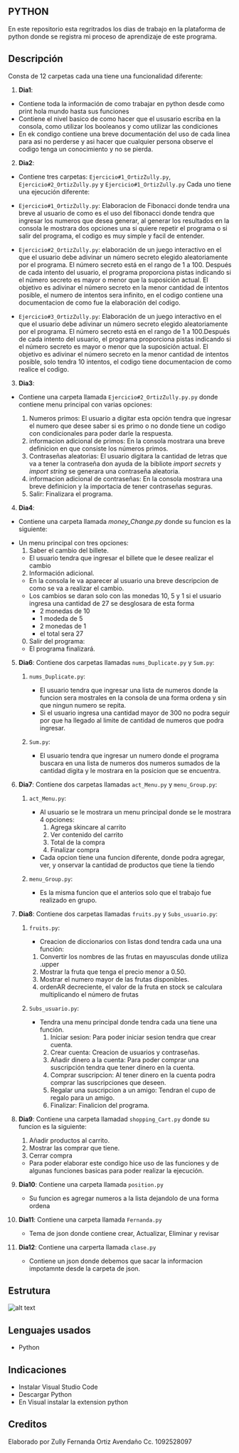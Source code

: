 ## PYTHON 

En este repositorio esta regritrados los dias de trabajo en la plataforma de python donde se registra mi proceso de aprendizaje de este programa.



## Descripción

Consta de 12 carpetas cada una tiene una funcionalidad diferente:


1. **Dia1**: 
* Contiene toda la información de como trabajar en python desde como print hola mundo hasta sus funciones
* Contiene el nivel basico de como hacer que el ususario escriba en la consola, como utilizar los booleanos y como utilizar las condiciones
* En ek condigo contiene una breve documentación del uso de cada linea para asi no perderse y asi hacer que cualquier persona observe el codigo tenga un conocimiento y no se pierda.

2. **Dia2**:
 - Contiene tres carpetas: `Ejercicio#1_OrtizZully.py`, `Ejercicio#2_OrtizZully.py` y `Ejercicio#1_OrtizZully.py` Cada uno tiene una ejecución diferente:
 
  - `Ejercicio#1_OrtizZully.py`: Elaboracion de Fibonacci donde tendra una breve al usuario de como es el uso del fibonacci donde tendra que ingresar los numeros que desea generar, al generar los resultados en la consola le mostrara dos opciones una si quiere repetir el programa o si salir del programa, el codigo es muy simple y facil de entender. 

  - `Ejercicio#2_OrtizZully.py`: elaboración de  un juego interactivo en el que el usuario debe adivinar un número secreto elegido aleatoriamente por el programa. El número secreto está en el rango de 1 a 100. Después de cada intento del usuario, el programa proporciona pistas indicando si el número secreto es mayor o menor que la suposición actual. El objetivo es adivinar el número secreto en la menor cantidad de intentos posible, el numero de intentos sera infinito, en el codigo contiene una documentacion de como fue la elaboración del codigo.

  - `Ejercicio#3_OrtizZully.py`: Elaboración de un juego interactivo en el que el usuario debe adivinar un número secreto elegido aleatoriamente por el programa. El número secreto está en el rango de 1 a 100.Después de cada intento del usuario, el programa proporciona pistas indicando si el número secreto es mayor o menor que la suposición actual. El objetivo es adivinar el número secreto en la menor cantidad de intentos posible, solo tendra 10 intentos, el codigo tiene documentacion de como realice el codigo.

3. **Dia3**:
- Contiene una carpeta llamada `Ejercicio#2_OrtizZully.py.py` donde contiene menu principal con varias opciones: 
   
    1. Numeros primos: El usuario a digitar esta opción tendra que ingresar el numero que desee saber si es primo o no donde tiene un codigo con condicionales para poder darle la respuesta.
    2. informacion adicional de primos: En la consola mostrara una breve definicion en que consiste los números primos.
    3. Contraseñas aleatorias: El usuario digitara la cantidad de letras que va a tener la contraseña don ayuda de la bibliote *import secrets* y *import string* se generara una contraseña aleatoria.
    4. informacion adicional de contraseñas: En la consola mostrara una breve definicion y la importacia de tener contraseñas seguras.
    0. Salir: Finalizara el programa.

4. **Dia4**:
- Contiene una carpeta llamada *money_Change.py* donde su funcion es la siguiente: 

* Un menu principal con tres opciones:
    1. Saber el cambio del billete.
    - El usuario tendra que ingresar el billete que le desee realizar el cambio 
    2. Información adicional.
    - En la consola le va aparecer al usuario una breve descripcion de como se va a realizar el cambio.
    - Los cambios se daran solo con las monedas 10, 5 y 1 si el usuario ingresa una cantidad de 27 se desglosara de esta forma
        - 2 monedas de 10
        - 1 modeda de 5
        - 2 monedas de 1
        - el total sera 27 
    0. Salir del programa:
    - El programa finalizará. 

5. **Dia6**: Contiene dos carpetas llamadas `nums_Duplicate.py` y `Sum.py`:

    1. `nums_Duplicate.py`:
        - El usuario tendra que ingresar una lista de numeros donde la funcion sera mostrales en la consola de una forma ordena y sin que ningun numero se repita.
        - Si el usuario ingresa una cantidad mayor de 300 no podra seguir por que ha llegado al limite de cantidad de numeros que podra ingresar.

    2. `Sum.py`: 
        - El usuario tendra que ingresar un numero donde el programa buscara en una lista de numeros dos numeros sumados de la cantidad digita y le mostrara en la posicion que se encuentra.

6. **Dia7**: Contiene dos carpetas llamadas `act_Menu.py` y `menu_Group.py`:

    1. `act_Menu.py`:
        - Al usuario se le mostrara un menu principal donde se le mostrara 4 opciones:
            1. Agrega skincare al carrito
            2. Ver contenido del carrito
            3. Total de la compra
            4. Finalizar compra
        - Cada opcion tiene una funcion diferente, donde podra agregar, ver, y onservar la cantidad de productos que tiene la tiendo 

    2. `menu_Group.py`: 
        - Es la misma funcion que el anterios solo que el trabajo fue realizado en grupo. 

7. **Dia8**:  Contiene dos carpetas llamadas `fruits.py` y `Subs_usuario.py`:
  
    1. `fruits.py`:
        - Creacion de diccionarios con listas dond tendra cada una una función:
         1. Convertir los nombres de las frutas en mayusculas donde utiliza .upper
         2. Mostrar la fruta que tenga el precio menor a 0.50.
         3. Mostrar el numero mayor de las frutas disponibles.
         4. ordenAR decreciente, el valor de la fruta en stock se calculara multiplicando el número de frutas

    2. `Subs_usuario.py`: 
        -  Tendra una menu principal donde tendra cada una tiene una función.
            1. Iniciar sesion: Para poder iniciar sesion tendra que crear cuenta.
            2. Crear cuenta: Creacion de usuarios y contraseñas.
            3. Añadir dinero a la cuenta: Para poder comprar una suscripción tendra que tener dinero en la cuenta. 
            4. Comprar suscripcion: Al tener dinero en la cuenta podra comprar las suscripciones que deseen.
            5. Regalar una suscripcion a un amigo: Tendran el cupo de regalo para un amigo.
            0. Finalizar: Finalicion del programa.

8. **Dia9**: Contiene una carpeta llamadad `shopping_Cart.py` donde su funcion es la siguiente:
    1. Añadir productos al carrito.
    2. Mostrar las comprar que tiene.
    3. Cerrar compra

    - Para poder elaborar este condigo hice uso de las funciones y de algunas funciones basicas para poder realizar la ejecución.

9. **Dia10**: Contiene una carpeta llamada `position.py`
    - Su funcion es agregar numeros a la lista dejandolo de una forma ordena 

10. **Dia11**: Contiene una carpeta llamada `Fernanda.py`
    - Tema de json donde contiene crear, Actualizar, Eliminar y revisar

11. **Dia12**: Contiene una carperta llamada `clase.py`
    - Contiene un json donde debemos que sacar la informacion impotamnte desde la carpeta de json.


## Estrutura

![alt text](image.png)

## Lenguajes usados 

- Python 

## Indicaciones 

- Instalar Visual Studio Code
- Descargar Python 
- En Visual instalar la extension python

## Creditos

Elaborado por Zully Fernanda Ortiz Avendaño Cc. 1092528097